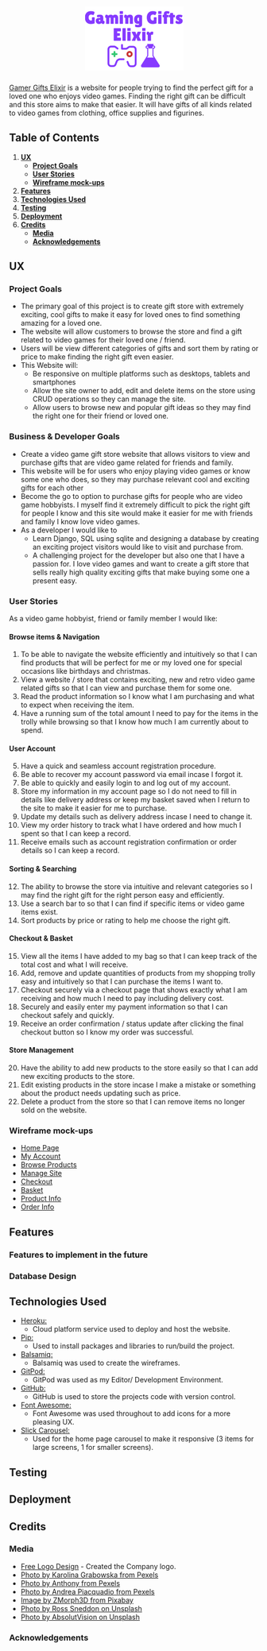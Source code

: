 # <div align="center"><img src="static/images/company-logo.png" alt="Site Logo"></div>
[Gamer Gifts Elixir]() is a website for people trying to find the perfect gift for a loved one who enjoys video games. Finding the right gift can be difficult and this store aims to make that easier. It will have gifts of all kinds related to video games from clothing, office supplies and figurines.

## Table of Contents
1. [**UX**](#ux)
    - [**Project Goals**](#project-goals)
    - [**User Stories**](#user-stories)
    - [**Wireframe mock-ups**](#wireframe-mock-ups)
2. [**Features**](#features)
3. [**Technologies Used**](#technologies-used)
4. [**Testing**](#testing)
5. [**Deployment**](#deployment)
6. [**Credits**](#credits)
    - [**Media**](#media)
    - [**Acknowledgements**](#acknowledgements)
    
## UX
### Project Goals
- The primary goal of this project is to create gift store with extremely exciting, cool gifts to make it easy for loved ones to find something amazing for a loved one.
- The website will allow customers to browse the store and find a gift related to video games for their loved one / friend.
- Users will be view different categories of gifts and sort them by rating or price to make finding the right gift even easier.
- This Website will:
    * Be responsive on multiple platforms such as desktops, tablets and smartphones
    * Allow the site owner to add, edit and delete items on the store using CRUD operations so they can manage the site.
    * Allow users to browse new and popular gift ideas so they may find the right one for their friend or loved one.

### Business & Developer Goals
* Create a video game gift store website that allows visitors to view and purchase gifts that are video game related for friends and family.
* This website will be for users who enjoy playing video games or know some one who does, so they may purchase relevant cool and exciting gifts for each other
* Become the go to option to purchase gifts for people who are video game hobbyists. I myself find it extremely difficult to pick the right gift for people I know and this site would make it easier for me with friends and family I know love video games.
* As a developer I would like to 
    - Learn Django, SQL using sqlite and designing a database by creating an exciting project visitors would like to visit and purchase from.
    - A challenging project for the developer but also one that I have a passion for. I love video games and want to create a gift store that sells really high quality exciting gifts that make buying some one a present easy.
### User Stories
 As a video game hobbyist, friend or family member I would like:

#### Browse items & Navigation
1. To be able to navigate the website efficiently and intuitively so that I can find products that will be perfect for me or my loved one for special occasions like birthdays and christmas.
2. View a website / store that contains exciting, new and retro video game related gifts so that I can view and purchase them for some one. 
3. Read the product information so I know what I am purchasing and what to expect when receiving the item.
4. Have a running sum of the total amount I need to pay for the items in the trolly while browsing so that I know how much I am currently about to spend.

#### User Account 
5. Have a quick and seamless account registration procedure.
6. Be able to recover my account password via email incase I forgot it.
7. Be able to quickly and easily login to and log out of my account.
8. Store my information in my account page so I do not need to fill in details like delivery address or keep my basket saved when I return to the site to make it easier for me to purchase.
9. Update my details such as delivery address incase I need to change it.
10. View my order history to track what I have ordered and how much I spent so that I can keep a record.
11. Receive emails such as account registration confirmation or order details so I can keep a record.
#### Sorting & Searching 
12. The ability to browse the store via intuitive and relevant categories so I may find the right gift for the right person easy and efficiently.
13. Use a search bar to so that I can find if specific items or video game items exist.
14. Sort products by price or rating to help me choose the right gift.
#### Checkout & Basket 
15. View all the items I have added to my bag so that I can keep track of the total cost and what I will receive.
16. Add, remove and update quantities of products from my shopping trolly easy and intuitively so that I can purchase the items I want to.
17. Checkout securely via a checkout page that shows exactly what I am receiving and how much I need to pay including delivery cost.
18. Securely and easily enter my payment information so that I can checkout safely and quickly.
19. Receive an order confirmation / status update after clicking the final checkout button so I know my order was successful.
#### Store Management
20. Have the ability to add new products to the store easily so that I can add new exciting products to the store.
21. Edit existing products in the store incase I make a mistake or something about the product needs updating such as price.
22. Delete a product from the store so that I can remove items no longer sold on the website.

### Wireframe mock-ups
- [Home Page](https://github.com/jamesr1775/gamer-gifts-elixir/blob/main/static/read-me/wireframes/home.png)
- [My Account](https://github.com/jamesr1775/gamer-gifts-elixir/blob/main/static/read-me/wireframes/my-account.png)
- [Browse Products](https://github.com/jamesr1775/gamer-gifts-elixir/blob/main/static/read-me/wireframes/browse-products.png)
- [Manage Site](https://github.com/jamesr1775/gamer-gifts-elixir/blob/main/static/read-me/wireframes/site-owner-management.png)
- [Checkout](https://github.com/jamesr1775/gamer-gifts-elixir/blob/main/static/read-me/wireframes/checkout.png)
- [Basket](https://github.com/jamesr1775/gamer-gifts-elixir/blob/main/static/read-me/wireframes/basket.png)
- [Product Info](https://github.com/jamesr1775/gamer-gifts-elixir/blob/main/static/read-me/wireframes/product-info.png)
- [Order Info](https://github.com/jamesr1775/gamer-gifts-elixir/blob/main/static/read-me/wireframes/order-info.png)

## Features

### Features to implement in the future

### Database Design


## Technologies Used
* [Heroku:](https://www.heroku.com/)
    - Cloud platform service used to deploy and host the website.
* [Pip:](https://pip.pypa.io/en/stable/installation/)
    - Used to install packages and libraries to run/build the project.
* [Balsamiq:](https://balsamiq.com/)
    - Balsamiq was used to create the wireframes.
* [GitPod:](https://gitpod.io/)
    - GitPod was used as my Editor/ Development Environment.
* [GitHub:](https://github.com/)
    - GitHub is used to store the projects code with version control.
* [Font Awesome:](https://fontawesome.com/)
    - Font Awesome was used throughout to add icons for a more pleasing UX.
* [Slick Carousel:](https://kenwheeler.github.io/slick/)
    - Used for the home page carousel to make it responsive (3 items for large screens, 1 for smaller screens).

## Testing

## Deployment

## Credits
### Media
- [Free Logo Design](https://www.freelogodesign.org/)   -   Created the Company logo.
- [Photo by Karolina Grabowska from Pexels](https://www.pexels.com/photo/a-red-sale-tags-on-red-and-black-background-5625008/)
- [Photo by Anthony from Pexels](https://www.pexels.com/photo/xbox-one-controller-beside-three-xbox-one-cases-139038/)
- [Photo by Andrea Piacquadio from Pexels](https://www.pexels.com/photo/man-wearing-white-virtual-reality-goggles-834949/)
- [Image by ZMorph3D from Pixabay](https://pixabay.com/photos/3d-printing-3d-technology-tech-3758154/)
- [Photo by Ross Sneddon on Unsplash](https://unsplash.com/photos/sWlDOWk0Jp8)
- [Photo by AbsolutVision on Unsplash](https://unsplash.com/photos/82TpEld0_e4)
### Acknowledgements




